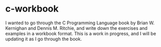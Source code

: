 # c-workbook

I wanted to go through the C Programming Language book by Brian W. Kernighan and Dennis M. Ritchie, and write down the exercises and examples in a workbook format. This is a work in progress, and I will be updating it as I go through the book.
